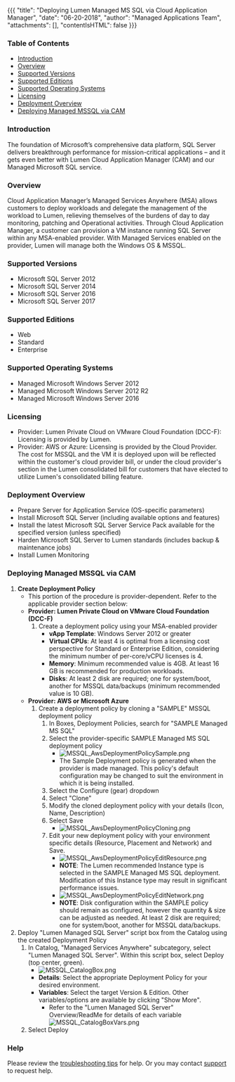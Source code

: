 {{{
  "title": "Deploying Lumen Managed MS SQL via Cloud Application Manager",
  "date": "06-20-2018",
  "author": "Managed Applications Team",
  "attachments": [],
  "contentIsHTML": false
}}}

### Table of Contents

* [Introduction](#introduction)
* [Overview](#overview)
* [Supported Versions](#supported-versions)
* [Supported Editions](#supported-editions)
* [Supported Operating Systems](#supported-operating-systems)
* [Licensing](#licensing)
* [Deployment Overview](#deployment-overview)
* [Deploying Managed MSSQL via CAM](#deploying-managed-mssql-via-cam)

### Introduction
The foundation of Microsoft’s comprehensive data platform, SQL Server delivers breakthrough performance for mission-critical applications – and it gets even better with Lumen Cloud Application Manager (CAM) and our Managed Microsoft SQL service.

### Overview
Cloud Application Manager’s Managed Services Anywhere (MSA) allows customers to deploy workloads and delegate the management of the workload to Lumen, relieving themselves of the burdens of day to day monitoring, patching and Operational activities.  Through Cloud Application Manager, a customer can provision a VM instance running SQL Server within any MSA-enabled provider.  With Managed Services enabled on the provider, Lumen will manage both the Windows OS & MSSQL.

### Supported Versions
* Microsoft SQL Server 2012
* Microsoft SQL Server 2014
* Microsoft SQL Server 2016
* Microsoft SQL Server 2017

### Supported Editions
* Web
* Standard
* Enterprise

### Supported Operating Systems
* Managed Microsoft Windows Server 2012
* Managed Microsoft Windows Server 2012 R2
* Managed Microsoft Windows Server 2016

### Licensing
* Provider: Lumen Private Cloud on VMware Cloud Foundation (DCC-F): Licensing is provided by Lumen.
* Provider: AWS or Azure: Licensing is provided by the Cloud Provider.  The cost for MSSQL and the VM it is deployed upon will be reflected within the customer's cloud provider bill, or under the cloud provider's section in the Lumen consolidated bill for customers that have elected to utilize Lumen's consolidated billing feature.

### Deployment Overview
* Prepare Server for Application Service (OS-specific parameters)
* Install Microsoft SQL Server (including available options and features)
* Install the latest Microsoft SQL Server Service Pack available for the specified version (unless specified)
* Harden Microsoft SQL Server to Lumen standards (includes backup & maintenance jobs)
* Install Lumen Monitoring

### Deploying Managed MSSQL via CAM
1. **Create Deployment Policy**
    - This portion of the procedure is provider-dependent.  Refer to the applicable provider section below:
    - **Provider: Lumen Private Cloud on VMware Cloud Foundation (DCC-F)**
        1. Create a deployment policy using your MSA-enabled provider
            - **vApp Template**: Windows Server 2012 or greater
            - **Virtual CPUs**: At least 4 is optimal from a licensing cost perspective for Standard or Enterprise Edition, considering the minimum number of per-core/vCPU licenses is 4.
            - **Memory**: Minimum recommended value is 4GB.  At least 16 GB is recommended for production workloads.
            - **Disks**: At least 2 disk are required; one for system/boot, another for MSSQL data/backups (minimum recommended value is 10 GB).
    - **Provider: AWS or Microsoft Azure**
        1. Create a deployment policy by cloning a "SAMPLE" MSSQL deployment policy
            1. In Boxes, Deployment Policies, search for "SAMPLE Managed MS SQL"
            2. Select the provider-specific SAMPLE Managed MS SQL deployment policy
                - ![MSSQL_AwsDeploymentPolicySample.png](../../images/cloud-application-manager/managed-apps/MSSQL_AwsDeploymentPolicySample.png)
                - The Sample Deployment policy is generated when the provider is made managed.  This policy's default configuration may be changed to suit the environment in which it is being installed.
            3. Select the Configure (gear) dropdown
            4. Select "Clone"
            5. Modify the cloned deployment policy with your details (Icon, Name, Description)
            6. Select Save
                - ![MSSQL_AwsDeploymentPolicyCloning.png](../../images/cloud-application-manager/managed-apps/MSSQL_AwsDeploymentPolicyCloning.png)
            7. Edit your new deployment policy with your environment specific details (Resource, Placement and Network) and Save.
                - ![MSSQL_AwsDeploymentPolicyEditResource.png](../../images/cloud-application-manager/managed-apps/MSSQL_AwsDeploymentPolicyEditResource.png) 
                - **NOTE**: The Lumen recommended Instance type is selected in the SAMPLE Managed MS SQL deployment.  Modification of this Instance type may result in significant performance issues.
                - ![MSSQL_AwsDeploymentPolicyEditNetwork.png](../../images/cloud-application-manager/managed-apps/MSSQL_AwsDeploymentPolicyEditNetwork.png)
                - **NOTE**: Disk configuration within the SAMPLE policy should remain as configured, however the quantity & size can be adjusted as needed.  At least 2 disk are required; one for system/boot, another for MSSQL data/backups.
2. Deploy "Lumen Managed SQL Server" script box from the Catalog using the created Deployment Policy                
    1. In Catalog, "Managed Services Anywhere" subcategory, select "Lumen Managed SQL Server".  Within this script box, select Deploy (top center, green).
        - ![MSSQL_CatalogBox.png](../../images/cloud-application-manager/managed-apps/MSSQL_CatalogBox.png)
        - **Details**: Select the appropriate Deployment Policy for your desired environment.
        - **Variables**: Select the target Version & Edition.  Other variables/options are available by clicking "Show More".
            - Refer to the "Lumen Managed SQL Server" Overview/ReadMe for details of each variable
        ![MSSQL_CatalogBoxVars.png](../../images/cloud-application-manager/managed-apps/MSSQL_CatalogBoxVars.png)
    2. Select Deploy

### Help
Please review the [troubleshooting tips](../Troubleshooting/troubleshooting-tips.md) for help. Or you may contact [support](http://managedservices.ctl.io) to request help.
